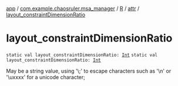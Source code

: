 [app](../../../index.md) / [com.example.chaosruler.msa_manager](../../index.md) / [R](../index.md) / [attr](index.md) / [layout_constraintDimensionRatio](.)

# layout_constraintDimensionRatio

`static val layout_constraintDimensionRatio: `[`Int`](https://kotlinlang.org/api/latest/jvm/stdlib/kotlin/-int/index.html)
`static val layout_constraintDimensionRatio: `[`Int`](https://kotlinlang.org/api/latest/jvm/stdlib/kotlin/-int/index.html)

May be a string value, using '\\;' to escape characters such as '\\n' or '\\uxxxx' for a unicode character;

